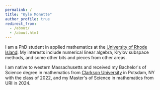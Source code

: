 ```yaml
---
permalink: /
title: "Kyle Monette"
author_profile: true
redirect_from: 
  - /about/
  - /about.html
---
```


I am a PhD student in applied mathematics at the [University of Rhode Island](https://www.math.uri.edu). My interests include numerical linear algebra, Krylov subspace methods, and some other bits and pieces from other areas. 

I am native to western Massachusetts and received my Bachelor's of Science degree in mathematics from [Clarkson University](https://www.clarkson.edu/academics/arts-sciences/mathematics) in Potsdam, NY with the class of 2022, and my Master's of Science in mathematics from URI in 2024.




